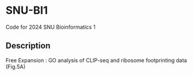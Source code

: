 # SNU-BI1
Code for 2024 SNU Bioinformatics 1

## Description
Free Expansion : GO analysis of CLIP-seq and ribosome footprinting data (Fig.5A)